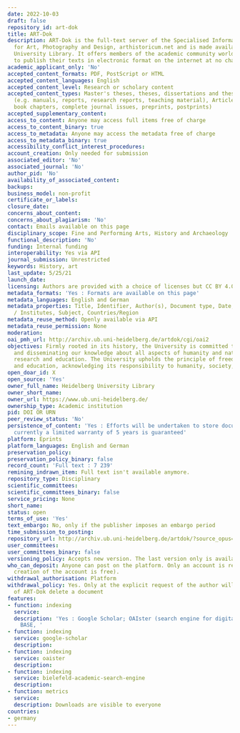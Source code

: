 ```yaml
---
date: 2022-10-03
draft: false
repository_id: art-dok
title: ART-Dok
description: ART-Dok is the full-text server of the Specialised Information Service
  for Art, Photography and Design, arthistoricum.net and is made available by Heidelberg
  University Library. It offers members of the academic community worldwide the opportunity
  to publish their texts in electronic format on the internet at no charge.
academic_applicant_only: 'No'
accepted_content_formats: PDF, PostScript or HTML
accepted_content_languages: English
accepted_content_level: Research or scholary content
accepted_content_types: Master's theses, theses, dissertations and theses, Grey literature
  (e.g. manuals, reports, research reports, teaching material), Articles, books, festschrifts,
  book chapters, complete journal issues, preprints, postprints)
accepted_supplementary_content:
access_to_content: Anyone may access full items free of charge
access_to_content_binary: true
access_to_metadata: Anyone may access the metadata free of charge
access_to_metadata_binary: true
accessibility_conflict_interest_procedures:
account_creation: Only needed for submission
associated_editor: 'No'
associated_journal: 'No'
author_pid: 'No'
availability_of_associated_content:
backups:
business_model: non-profit
certificate_or_labels:
closure_date:
concerns_about_content:
concerns_about_plagiarism: 'No'
contact: Emails available on this page
disciplinary_scope: Fine and Performing Arts, History and Archaeology
functional_description: 'No'
funding: Internal funding
interoperability: Yes via API
journal_submission: Unrestricted
keywords: History, art
last_update: 5/25/21
launch_date:
licensing: Authors are provided with a choice of licenses but CC BY 4.0 is preferred
metadata_formats: 'Yes : Formats are available on this page'
metadata_languages: English and German
metadata_properties: Title, Identifier, Author(s), Document type, Date, Version, Faculties
  / Institutes, Subject, Countries/Region
metadata_reuse_method: Openly available via API
metadata_reuse_permission: None
moderation:
oai_pmh_url: http://archiv.ub.uni-heidelberg.de/artdok/cgi/oai2
objectives: Firmly rooted in its history, the University is committed to expanding
  and disseminating our knowledge about all aspects of humanity and nature through
  research and education. The University upholds the principle of freedom of research
  and education, acknowledging its responsibility to humanity, society, and nature.
open_doar_id: X
open_source: 'Yes'
owner_full_name: Heidelberg University Library
owner_short_name:
owner_url: https://www.ub.uni-heidelberg.de/
ownership_type: Academic institution
pid: DOI OR URN
peer_review_status: 'No'
persistence_of_content: 'Yes : Efforts will be undertaken to store documents permanently,
  currently a limited warranty of 5 years is guaranteed'
platform: Eprints
platform_languages: English and German
preservation_policy:
preservation_policy_binary: false
record_count: 'Full text : 7 239'
remining_indrawn_item: Full text isn't available anymore.
repository_type: Disciplinary
scientific_committees:
scientific_committees_binary: false
service_pricing: None
short_name:
status: open
terms_of_use: 'Yes'
text_embargo: No, only if the publisher imposes an embargo period
time_submission_to_posting:
repository_url: http://archiv.ub.uni-heidelberg.de/artdok/?source_opus=&la=en
user_committees:
user_committees_binary: false
versioning_policy: Accepts new version. The last version only is available for readers
who_can_deposit: Anyone can post on the platform. Only an account is required ( The
  creation of the account is free).
withdrawal_authorisation: Platform
withdrawal_policy: Yes. Only at the explicit request of the author will the staff
  of ART-Dok delete a document
features:
- function: indexing
  service:
  description: 'Yes : Google Scholar; OAIster (search engine for digital resources),
    BASE, '
- function: indexing
  service: google-scholar
  description:
- function: indexing
  service: oaister
  description:
- function: indexing
  service: bielefeld-academic-search-engine
  description:
- function: metrics
  service:
  description: Downloads are visible to everyone
countries:
- germany
---
```



